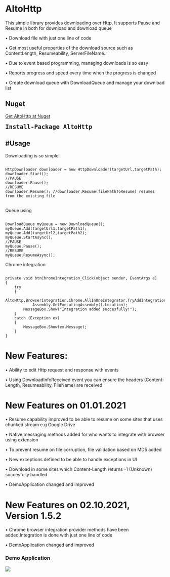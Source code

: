 # AltoHttp
This simple library provides downloading over Http. It supports Pause and Resume in both for download and download queue

•	Download file with just one line of code

•	Get most useful properties of the download source such as ContentLength, Resumeability, ServerFileName..

•	Due to event based programming, managing downloads is so easy

•	Reports progress and speed every time when the progress is changed

•	Create download queue with DownloadQueue and manage your download list

<h2>Nuget</h2>
<a href="https://www.nuget.org/packages/AltoHttp">Get AltoHttp at Nuget</a>
<pre><code style="font-size:19px;"><b>Install-Package AltoHttp</b></code></pre>


<h2>#Usage</h2>
Downloading is so simple
<pre>
<code>
HttpDownloader downloader = new HttpDownloader(targetUrl,targetPath);
downloader.Start(); 
//PAUSE
downloader.Pause();
//RESUME
downloader.Resume(); //downloader.Resume(filePathToResume) resumes from the existing file
</code>
</pre>

Queue using
<pre><code>
DownloadQueue myQueue = new DownloadQueue();
myQueue.Add(targetUrl1,targetPath1);
myQueue.Add(targetUrl2,targetPath2);
myQueue.StartAsync();
//PAUSE
myQueue.Pause();
//RESUME
myQueue.ResumeAsync();
</code></pre>

Chrome integration
<pre><code>
private void btnChromeIntegration_Click(object sender, EventArgs e)
{
    try
    {
        AltoHttp.BrowserIntegration.Chrome.AllInOneIntegrator.TryAddIntegration(Directory.GetCurrentDirectory(),
            Assembly.GetExecutingAssembly().Location);
        MessageBox.Show("Integration added succesfully!");
    }
    catch (Exception ex)
    {
        MessageBox.Show(ex.Message);
    }
}
</code></pre>

<h1>New Features:</h1>
•	Ability to edit Http request and response with events

•	Using DownloadInfoReceived event you can ensure the headers (Content-Length, Resumeability, FileName) are received

<h1>New Features on 01.01.2021</h1>
•	Resume capability improved to be able to resume on some sites that uses chunked stream e.g Google Drive

•	Native messaging methods added for who wants to integrate with browser using extension

•	To prevent resume on file corruption, file validation based on MD5 added

•	New exceptions defined to be able to handle exceptions in UI

•	Download in some sites which Content-Length returns -1 (Unknown) succesfully handled

• DemoApplication changed and improved

<h1>New Features on 02.10.2021, Version 1.5.2</h1>
•	Chrome browser integration provider methods have been added.Integration is done with just one line of code

• DemoApplication changed and improved



<h3>Demo Application</h3>
<img src="https://i.imgur.com/3h5s00b.png" />


